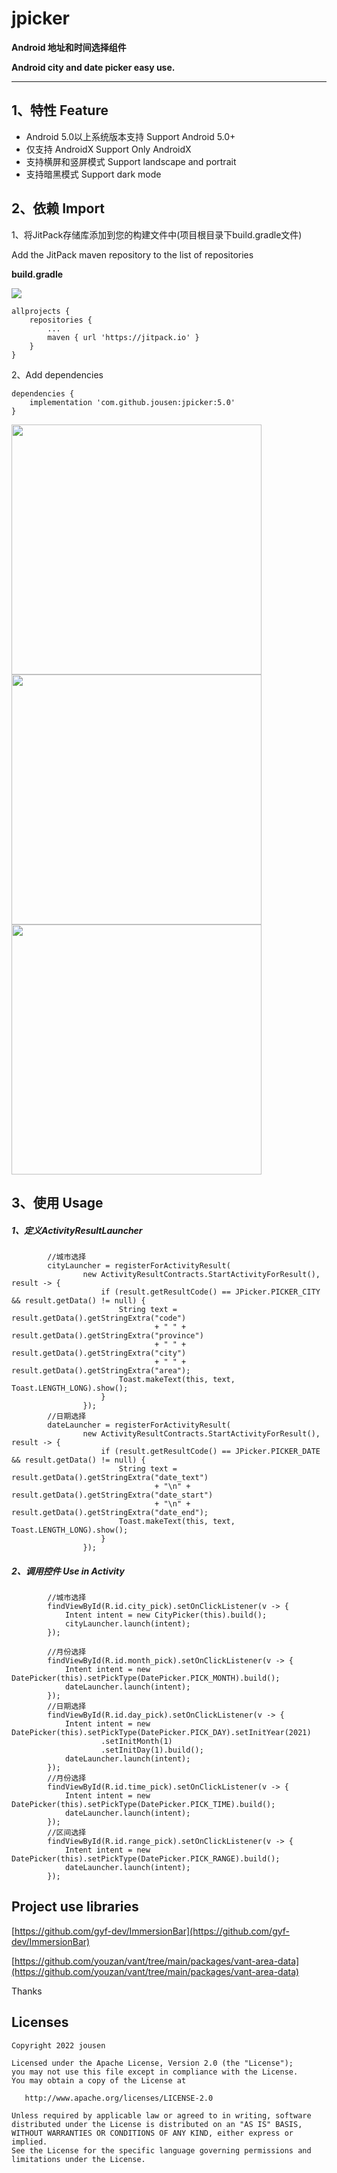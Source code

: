 # jpicker

**Android 地址和时间选择组件**

**Android city and date picker easy use.** 

------

## 1、特性 Feature 

- Android 5.0以上系统版本支持 Support Android 5.0+       
- 仅支持 AndroidX Support Only AndroidX
- 支持横屏和竖屏模式 Support landscape and portrait 
- 支持暗黑模式 Support dark mode

## 2、依赖 Import 

1、将JitPack存储库添加到您的构建文件中(项目根目录下build.gradle文件)

Add the JitPack maven repository to the list of repositories

**build.gradle**

[![](https://jitpack.io/v/jousen/jpicker.svg)](https://jitpack.io/#jousen/jpicker)

```
allprojects {
    repositories {
        ...
        maven { url 'https://jitpack.io' }
    }
}
```

2、Add dependencies 

```
dependencies {
    implementation 'com.github.jousen:jpicker:5.0'
}
```
<img src="./img/1.png" width="400"/>

<img src="./img/2.png" width="400"/>

<img src="./img/3.png" width="400"/>

## 3、使用 Usage

##### 1、定义ActivityResultLauncher

```
        //城市选择
        cityLauncher = registerForActivityResult(
                new ActivityResultContracts.StartActivityForResult(), result -> {
                    if (result.getResultCode() == JPicker.PICKER_CITY && result.getData() != null) {
                        String text = result.getData().getStringExtra("code")
                                + " " + result.getData().getStringExtra("province")
                                + " " + result.getData().getStringExtra("city")
                                + " " + result.getData().getStringExtra("area");
                        Toast.makeText(this, text, Toast.LENGTH_LONG).show();
                    }
                });
        //日期选择
        dateLauncher = registerForActivityResult(
                new ActivityResultContracts.StartActivityForResult(), result -> {
                    if (result.getResultCode() == JPicker.PICKER_DATE && result.getData() != null) {
                        String text = result.getData().getStringExtra("date_text")
                                + "\n" + result.getData().getStringExtra("date_start")
                                + "\n" + result.getData().getStringExtra("date_end");
                        Toast.makeText(this, text, Toast.LENGTH_LONG).show();
                    }
                });
```

##### 2、调用控件 Use in Activity

```
        //城市选择
        findViewById(R.id.city_pick).setOnClickListener(v -> {
            Intent intent = new CityPicker(this).build();
            cityLauncher.launch(intent);
        });

        //月份选择
        findViewById(R.id.month_pick).setOnClickListener(v -> {
            Intent intent = new DatePicker(this).setPickType(DatePicker.PICK_MONTH).build();
            dateLauncher.launch(intent);
        });
        //日期选择
        findViewById(R.id.day_pick).setOnClickListener(v -> {
            Intent intent = new DatePicker(this).setPickType(DatePicker.PICK_DAY).setInitYear(2021)
                    .setInitMonth(1)
                    .setInitDay(1).build();
            dateLauncher.launch(intent);
        });
        //月份选择
        findViewById(R.id.time_pick).setOnClickListener(v -> {
            Intent intent = new DatePicker(this).setPickType(DatePicker.PICK_TIME).build();
            dateLauncher.launch(intent);
        });
        //区间选择
        findViewById(R.id.range_pick).setOnClickListener(v -> {
            Intent intent = new DatePicker(this).setPickType(DatePicker.PICK_RANGE).build();
            dateLauncher.launch(intent);
        });
```



## Project use libraries

[https://github.com/gyf-dev/ImmersionBar](https://github.com/gyf-dev/ImmersionBar)

[https://github.com/youzan/vant/tree/main/packages/vant-area-data](https://github.com/youzan/vant/tree/main/packages/vant-area-data)

Thanks



## Licenses

```
Copyright 2022 jousen

Licensed under the Apache License, Version 2.0 (the "License");
you may not use this file except in compliance with the License.
You may obtain a copy of the License at

   http://www.apache.org/licenses/LICENSE-2.0

Unless required by applicable law or agreed to in writing, software
distributed under the License is distributed on an "AS IS" BASIS,
WITHOUT WARRANTIES OR CONDITIONS OF ANY KIND, either express or implied.
See the License for the specific language governing permissions and
limitations under the License.
```